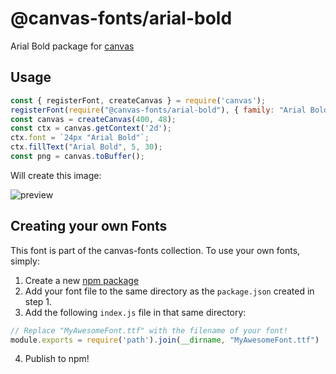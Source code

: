 @canvas-fonts/arial-bold
====

Arial Bold package for [canvas](https://npmjs.org/package/canvas)

## Usage

```js
const { registerFont, createCanvas } = require('canvas');
registerFont(require("@canvas-fonts/arial-bold"), { family: "Arial Bold" });
const canvas = createCanvas(400, 48);
const ctx = canvas.getContext('2d');
ctx.font = `24px "Arial Bold"`;
ctx.fillText("Arial Bold", 5, 30);
const png = canvas.toBuffer();
```

Will create this image:

![preview](https://github.com/retrohacker/canvas-fonts/raw/master/previews/arialBold.png)

## Creating your own Fonts

This font is part of the canvas-fonts collection. To use your own fonts, simply:

1. Create a new [npm package](https://docs.npmjs.com/creating-node-js-modules)
2. Add your font file to the same directory as the `package.json` created in step 1.
3. Add the following `index.js` file in that same directory:

```js
// Replace "MyAwesomeFont.ttf" with the filename of your font!
module.exports = require('path').join(__dirname, "MyAwesomeFont.ttf")
```

4. Publish to npm!